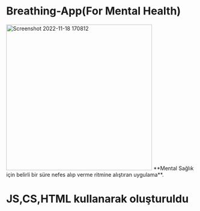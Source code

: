 # Breathing-App(For Mental Health)
<img width="388" alt="Screenshot 2022-11-18 170812" src="https://user-images.githubusercontent.com/109750517/202723568-5e95af10-923e-4167-856f-094622d52978.png">
**Mental Sağlık için belirli bir süre nefes alıp verme ritmine alıştıran uygulama**.

# JS,CS,HTML kullanarak oluşturuldu

